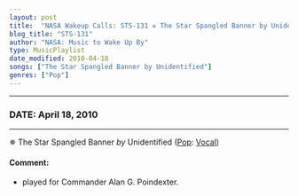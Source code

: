 ```yaml
---
layout: post
title:  "NASA Wakeup Calls: STS-131 ✵ The Star Spangled Banner by Unidentified ✷ April 18, 2010"
blog_title: "STS-131"
author: "NASA: Music to Wake Up By"
type: MusicPlaylist
date_modified: 2010-04-18
songs: ["The Star Spangled Banner by Unidentified"]
genres: ["Pop"]
---
```


----
### DATE: April 18, 2010
----
✵ The Star Spangled Banner *by* Unidentified ([Pop](https://www.discogs.com/genre/Pop): [Vocal](https://www.discogs.com/style/Vocal)) <a target="blank_" href="https://www.discogs.com/Jose-Feliciano-The-Star-Spangled-Banner/release/4339151">
    <i class="fas fa-compact-disc"
       title="Discogs entry for this song"
       alt="Discogs entry for this song"
       style="font-size: 1.1em;"></i></a>
    

#### Comment:
* played for Commander Alan G. Poindexter.



<br/>
<center>
	<a target="_blank"
	   href="https://twitter.com/intent/tweet?hashtags=Space,NASA,Playlist,NASAWakeupCalls,SpaceProgram&text=🚀 {{ page.author}}, {{ page.title }}. {{ site.url }}{{ page.url }}&via=nasawakeupcalls"><i class="fab fa-twitter" title="Tweet this page" alt="Tweet this page" style="font-size: 1.3em;"></i></a>
	&nbsp; 	<i class="fas fa-user-astronaut" style="font-size: 1.5em;"></i> &nbsp;
    <a id="custom_amazon_link"
       type="amzn" search="#"
       category="popular music">
    <i class="fab fa-amazon" style="font-size: 1.3em;"></i></a>
</center>

<!-- Randomly resolve an individual entry from a song array -->
<script src="/assets/javascript/seedrandom.min.js"></script>
<script>
  var wake_me_up = ["The Star Spangled Banner by Unidentified"];
  var prng = new Math.seedrandom();
  function randomSong() {
    song = wake_me_up[Math.floor(Math.random() * wake_me_up.length)];
    var amazon_link = document.getElementById("custom_amazon_link");
    amazon_link.setAttribute("search", song);
  }
  window.onload = randomSong();
</script>
